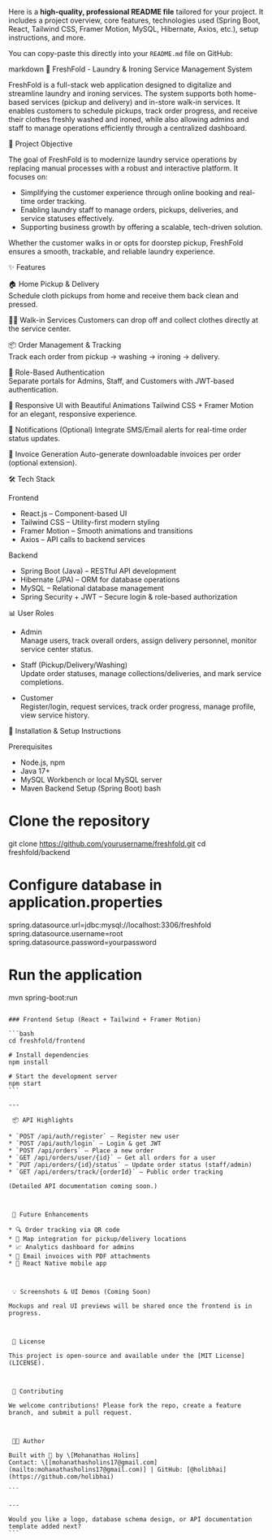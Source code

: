 Here is a **high-quality, professional README file** tailored for your project. It includes a project overview, core features, technologies used (Spring Boot, React, Tailwind CSS, Framer Motion, MySQL, Hibernate, Axios, etc.), setup instructions, and more.

You can copy-paste this directly into your `README.md` file on GitHub:



markdown
 🧺 FreshFold - Laundry & Ironing Service Management System

FreshFold is a full-stack web application designed to digitalize and streamline laundry and ironing services. The system supports both home-based services (pickup and delivery) and in-store walk-in services. It enables customers to schedule pickups, track order progress, and receive their clothes freshly washed and ironed, while also allowing admins and staff to manage operations efficiently through a centralized dashboard.



 🎯 Project Objective

The goal of FreshFold is to modernize laundry service operations by replacing manual processes with a robust and interactive platform. It focuses on:

- Simplifying the customer experience through online booking and real-time order tracking.
- Enabling laundry staff to manage orders, pickups, deliveries, and service statuses effectively.
- Supporting business growth by offering a scalable, tech-driven solution.

Whether the customer walks in or opts for doorstep pickup, FreshFold ensures a smooth, trackable, and reliable laundry experience.



 ✨ Features

 🏠 Home Pickup & Delivery  
  Schedule cloth pickups from home and receive them back clean and pressed.

 🧍‍♂️ Walk-in Services 
  Customers can drop off and collect clothes directly at the service center.

 📦 Order Management & Tracking  
  Track each order from pickup → washing → ironing → delivery.

 👤 Role-Based Authentication  
  Separate portals for Admins, Staff, and Customers with JWT-based authentication.

 📲 Responsive UI with Beautiful Animations
  Tailwind CSS + Framer Motion for an elegant, responsive experience.

 🔔 Notifications (Optional)
  Integrate SMS/Email alerts for real-time order status updates.

 🧾 Invoice Generation 
  Auto-generate downloadable invoices per order (optional extension).



 🛠️ Tech Stack

 Frontend
- React.js – Component-based UI
- Tailwind CSS – Utility-first modern styling
- Framer Motion – Smooth animations and transitions
- Axios – API calls to backend services

 Backend
- Spring Boot (Java) – RESTful API development
- Hibernate (JPA) – ORM for database operations
- MySQL – Relational database management
- Spring Security + JWT – Secure login & role-based authorization



 📊 User Roles

- Admin  
  Manage users, track overall orders, assign delivery personnel, monitor service center status.

- Staff (Pickup/Delivery/Washing)  
  Update order statuses, manage collections/deliveries, and mark service completions.

- Customer  
  Register/login, request services, track order progress, manage profile, view service history.



 🔧 Installation & Setup Instructions

 Prerequisites
- Node.js, npm
- Java 17+
- MySQL Workbench or local MySQL server
- Maven
 Backend Setup (Spring Boot)
bash
# Clone the repository
git clone https://github.com/yourusername/freshfold.git
cd freshfold/backend

# Configure database in application.properties
spring.datasource.url=jdbc:mysql://localhost:3306/freshfold
spring.datasource.username=root
spring.datasource.password=yourpassword

# Run the application
mvn spring-boot:run
````

### Frontend Setup (React + Tailwind + Framer Motion)

```bash
cd freshfold/frontend

# Install dependencies
npm install

# Start the development server
npm start
```

---

 📦 API Highlights

* `POST /api/auth/register` – Register new user
* `POST /api/auth/login` – Login & get JWT
* `POST /api/orders` – Place a new order
* `GET /api/orders/user/{id}` – Get all orders for a user
* `PUT /api/orders/{id}/status` – Update order status (staff/admin)
* `GET /api/orders/track/{orderId}` – Public order tracking

(Detailed API documentation coming soon.)



 📌 Future Enhancements

* 🔍 Order tracking via QR code
* 📍 Map integration for pickup/delivery locations
* 📈 Analytics dashboard for admins
* 🧾 Email invoices with PDF attachments
* 📱 React Native mobile app



 💡 Screenshots & UI Demos (Coming Soon)

Mockups and real UI previews will be shared once the frontend is in progress.



 📄 License

This project is open-source and available under the [MIT License](LICENSE).



 🤝 Contributing

We welcome contributions! Please fork the repo, create a feature branch, and submit a pull request.



 👨‍💻 Author

Built with 💙 by \[Mohanathas Holins]
Contact: \[[mohanathasholins17@gmail.com](mailto:mohanathasholins17@gmail.com)] | GitHub: [@holibhai](https://github.com/holibhai)

```

---

Would you like a logo, database schema design, or API documentation template added next?
```

